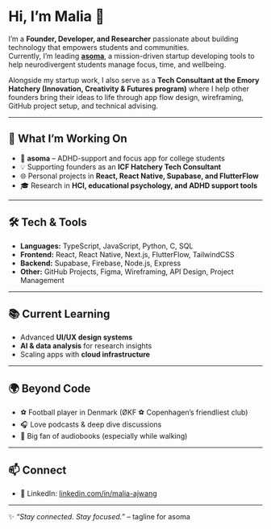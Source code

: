 # Hi, I’m Malia 👋

I’m a **Founder, Developer, and Researcher** passionate about building technology that empowers students and communities.  
Currently, I’m leading **[asoma](https://asoma.uk/)**, a mission-driven startup developing tools to help neurodivergent students manage focus, time, and wellbeing.  

Alongside my startup work, I also serve as a **Tech Consultant at the Emory Hatchery (Innovation, Creativity & Futures program)** where I help other founders bring their ideas to life through app flow design, wireframing, GitHub project setup, and technical advising.  

---

## 🚀 What I’m Working On
- 🧠 **asoma** – ADHD-support and focus app for college students  
- 💡 Supporting founders as an **ICF Hatchery Tech Consultant**  
- 🌐 Personal projects in **React, React Native, Supabase, and FlutterFlow**  
- 🎓 Research in **HCI, educational psychology, and ADHD support tools**

---

## 🛠️ Tech & Tools
- **Languages:** TypeScript, JavaScript, Python, C, SQL  
- **Frontend:** React, React Native, Next.js, FlutterFlow, TailwindCSS  
- **Backend:** Supabase, Firebase, Node.js, Express  
- **Other:** GitHub Projects, Figma, Wireframing, API Design, Project Management  

---

## 📚 Current Learning
- Advanced **UI/UX design systems**  
- **AI & data analysis** for research insights  
- Scaling apps with **cloud infrastructure**  

---

## 🌍 Beyond Code
- ⚽ Football player in Denmark (ØKF ⚽ Copenhagen’s friendliest club)  
- 🎧 Love podcasts & deep dive discussions  
- 📖 Big fan of audiobooks (especially while walking)  

---

## 📫 Connect
- 💼 LinkedIn: [linkedin.com/in/malia-ajwang](https://www.linkedin.com/in/malia-wakesho-ajwang/)  

---

✨ *“Stay connected. Stay focused.”* – tagline for asoma

<!--
**MaliaWakeshoAjwang/MaliaWakeshoAjwang** is a ✨ _special_ ✨ repository because its `README.md` (this file) appears on your GitHub profile.

Here are some ideas to get you started:

- 🔭 I’m currently working on ...
- 🌱 I’m currently learning ...
- 👯 I’m looking to collaborate on ...
- 🤔 I’m looking for help with ...
- 💬 Ask me about ...
- 📫 How to reach me: ...
- 😄 Pronouns: ...
- ⚡ Fun fact: ...
-->

